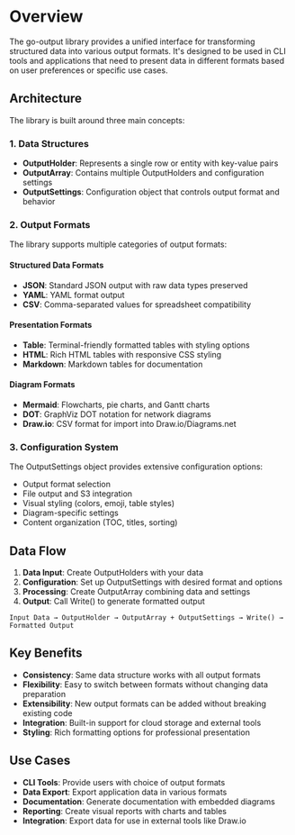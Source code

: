 # Overview

The go-output library provides a unified interface for transforming structured data into various output formats. It's designed to be used in CLI tools and applications that need to present data in different formats based on user preferences or specific use cases.

## Architecture

The library is built around three main concepts:

### 1. Data Structures

- **OutputHolder**: Represents a single row or entity with key-value pairs
- **OutputArray**: Contains multiple OutputHolders and configuration settings
- **OutputSettings**: Configuration object that controls output format and behavior

### 2. Output Formats

The library supports multiple categories of output formats:

#### Structured Data Formats
- **JSON**: Standard JSON output with raw data types preserved
- **YAML**: YAML format output
- **CSV**: Comma-separated values for spreadsheet compatibility

#### Presentation Formats
- **Table**: Terminal-friendly formatted tables with styling options
- **HTML**: Rich HTML tables with responsive CSS styling
- **Markdown**: Markdown tables for documentation

#### Diagram Formats
- **Mermaid**: Flowcharts, pie charts, and Gantt charts
- **DOT**: GraphViz DOT notation for network diagrams
- **Draw.io**: CSV format for import into Draw.io/Diagrams.net

### 3. Configuration System

The OutputSettings object provides extensive configuration options:

- Output format selection
- File output and S3 integration
- Visual styling (colors, emoji, table styles)
- Diagram-specific settings
- Content organization (TOC, titles, sorting)

## Data Flow

1. **Data Input**: Create OutputHolders with your data
2. **Configuration**: Set up OutputSettings with desired format and options
3. **Processing**: Create OutputArray combining data and settings
4. **Output**: Call Write() to generate formatted output

```
Input Data → OutputHolder → OutputArray + OutputSettings → Write() → Formatted Output
```

## Key Benefits

- **Consistency**: Same data structure works with all output formats
- **Flexibility**: Easy to switch between formats without changing data preparation
- **Extensibility**: New output formats can be added without breaking existing code
- **Integration**: Built-in support for cloud storage and external tools
- **Styling**: Rich formatting options for professional presentation

## Use Cases

- **CLI Tools**: Provide users with choice of output formats
- **Data Export**: Export application data in various formats
- **Documentation**: Generate documentation with embedded diagrams
- **Reporting**: Create visual reports with charts and tables
- **Integration**: Export data for use in external tools like Draw.io
